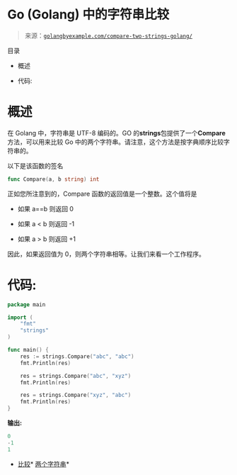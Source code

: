 <!--yml

类别: 未分类

日期：2024-10-13 06:11:51

-->

# Go (Golang) 中的字符串比较

> 来源：[`golangbyexample.com/compare-two-strings-golang/`](https://golangbyexample.com/compare-two-strings-golang/)

目录

+   概述

+   代码:

# **概述**

在 Golang 中，字符串是 UTF-8 编码的。GO 的**strings**包提供了一个**Compare**方法，可以用来比较 Go 中的两个字符串。请注意，这个方法是按字典顺序比较字符串的。

以下是该函数的签名

```go
func Compare(a, b string) int
```

正如您所注意到的，Compare 函数的返回值是一个整数。这个值将是

+   如果 a==b 则返回 0

+   如果 a < b 则返回 -1

+   如果 a > b 则返回 +1

因此，如果返回值为 0，则两个字符串相等。让我们来看一个工作程序。

# **代码:**

```go
package main

import (
    "fmt"
    "strings"
)

func main() {
    res := strings.Compare("abc", "abc")
    fmt.Println(res)

    res = strings.Compare("abc", "xyz")
    fmt.Println(res)

    res = strings.Compare("xyz", "abc")
    fmt.Println(res)
}
```

**输出:**

```go
0
-1
1
```

+   [比较](https://golangbyexample.com/tag/compare/)*   [两个字符串](https://golangbyexample.com/tag/two-strings/)*
